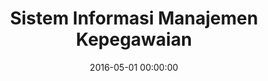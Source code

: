 ---
layout: inner
position: left
title: 'Sistem Informasi Manajemen Kepegawaian'
lead_text: 'Manage comprehensive employee information of Biro Keuangan Setjen Kemendikbud, from personal details and employment rank and promotion history to training records and retirement prospects, enabling detailed employee reports and automated reminder system for upcoming administrative tasks.'
tags: ['MySQL', 'PHP, Yii 2', 'HTML, CSS', 'JS, jQuery']
featured_image: ['/img/posts/simpeg-birokeu-min.png']
date: 2016-05-01 00:00:00
categories: ['Web']
project_link: ''
button_icon: ''
button_text: ''
order: 7
visible: 1
company: 'Aditya Arta Abadi, PT'
---